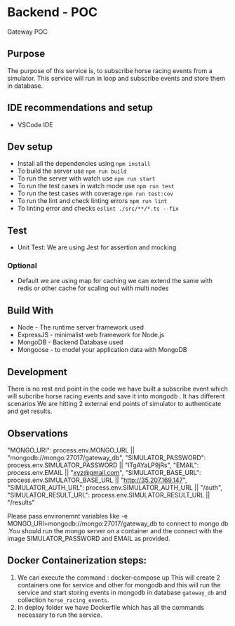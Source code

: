 # Backend - POC
Gateway POC

## Purpose

The purpose of this service is, to subscribe horse racing events from a simulator.
This service will run in loop and subscribe events and store them in database.

## IDE recommendations and setup
- VSCode IDE

## Dev setup

- Install all the dependencies using `npm install`
- To build the server use `npm run build`
- To run the server with watch use `npm run start`
- To run the test cases in watch mode use `npm run test`
- To run the test cases with coverage `npm run test:cov`
- To run the lint and check linting errors `npm run lint`
- To linting error and checks `eslint ./src/**/*.ts --fix`

## Test

- Unit Test: We are using Jest for assertion and mocking

### Optional
- Default we are using map for caching we can extend the same with redis or other cache for scaling out with multi nodes

## Build With

- Node - The runtime server framework used
- ExpressJS - minimalist web framework for Node.js
- MongoDB - Backend Database used
- Mongoose - to model your application data with MongoDB

## Development

There is no rest end point in the code we have built a subscribe event which will subcribe horse racing events and save it into mongodb . It has different scenarios We are hitting 2 external end points of simulator to authenticate and get results.

## Observations

 "MONGO_URI": process.env.MONGO_URL || "mongodb://mongo:27017/gateway_db",
    "SIMULATOR_PASSWORD": process.env.SIMULATOR_PASSWORD || "lTgAYaLP9jRs",
    "EMAIL": process.env.EMAIL || "xyz@gmail.com",
    "SIMULATOR_BASE_URL": process.env.SIMULATOR_BASE_URL || "http://35.207.169.147",
    "SIMULATOR_AUTH_URL": process.env.SIMULATOR_AUTH_URL || "/auth",
    "SIMULATOR_RESULT_URL": process.env.SIMULATOR_RESULT_URL || "/results"

Please pass environemnt variables like -e MONGO_URI=mongodb://mongo:27017/gateway_db
to connect to mongo db .You should run the mongo server on a container and the connect with the image SIMULATOR_PASSWORD and EMAIL as provided.

## Docker Containerization steps:
1. We can execute the command : docker-compose up 
This will create 2 containers one for service and other for mongodb and this will run the service and start storing events in mongodb in database `gateway_db` and collection `horse_racing_events`.
2. In deploy folder we have Dockerfile which has all the commands necessary to run the service.